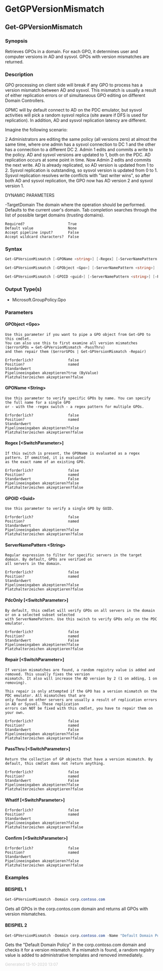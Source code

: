 ﻿# GetGPVersionMismatch

<a name="Get-GPVersionMismatch"></a>
## Get-GPVersionMismatch
### Synopsis
Retrieves GPOs in a domain. For each GPO, it determines user and computer versions in AD and sysvol.
GPOs with version mismatches are returned.
### Description
GPO processing on client side will break if any GPO to process has a version mismatch between AD and sysvol.
This mismatch is usually a result of either replication errors or of simultaneous GPO editing on different
Domain Controllers.

GPMC will by default connect to AD on the PDC emulator, but sysvol activities will pick a random sysvol replica
(site aware if DFS is used for replication). In addition, AD and sysvol replication latency are different.

Imagine the following scenario:

2 Administrators are editing the same policy (all versions zero) at almost the same time, where one admin has a
sysvol connection to DC 1 and the other has a connection to a different DC 2. Admin 1 edits and commits a write
to the policy. AD and sysvol versions are updated to 1, both on the PDC. AD replication occurs at some point in
time. Now Admin 2 edits and commits the next write. AD is already replicated, so AD version is updated from 1 to 2.
Sysvol replication is outstanding, so sysvol version is updated from 0 to 1. Sysvol replication resolves write
conflicts with "last writer wins", so after both AD and sysvol replication, the GPO now has AD version 2 and
sysvol version 1.

DYNAMIC PARAMETERS

-TargetDomain <String>
    The domain where the operation should be performed. Defaults to the current user's domain.
    Tab completion searches through the list of possible target domains (trusting domains).

    Required?                    True
    Default value                None
    Accept pipeline input?       False
    Accept wildcard characters?  False

### Syntax
```powershell
Get-GPVersionMismatch [-GPOName <string>] [-Regex] [-ServerNamePattern <string>] [-PdcOnly] [-Repair] [-PassThru] [-WhatIf] [-Confirm] [-TargetDomain <string>] [<CommonParameters>]

Get-GPVersionMismatch [-GPObject <Gpo>] [-ServerNamePattern <string>] [-PdcOnly] [-Repair] [-PassThru] [-WhatIf] [-Confirm] [-TargetDomain <string>] [<CommonParameters>]

Get-GPVersionMismatch [-GPOID <guid>] [-ServerNamePattern <string>] [-PdcOnly] [-Repair] [-PassThru] [-WhatIf] [-Confirm] [-TargetDomain <string>] [<CommonParameters>]
```
### Output Type(s)

- Microsoft.GroupPolicy.Gpo

### Parameters
#### GPObject &lt;Gpo&gt;
    Use this parameter if you want to pipe a GPO object from Get-GPO to this cmdlet.
    You can also use this to first examine all version mismatches ($errorGPOs = Get-GPVersionMismatch -PassThru)
    and then repair them ($errorGPOs | Get-GPVersionMismatch -Repair)
    
    Erforderlich?                false
    Position?                    named
    Standardwert                 
    Pipelineeingaben akzeptieren?true (ByValue)
    Platzhalterzeichen akzeptieren?false
#### GPOName &lt;String&gt;
    Use this parameter to verify specific GPOs by name. You can specify the full name for a single GPO
    or - with the -regex switch - a regex pattern for multiple GPOs.
    
    Erforderlich?                false
    Position?                    named
    Standardwert                 
    Pipelineeingaben akzeptieren?false
    Platzhalterzeichen akzeptieren?false
#### Regex [&lt;SwitchParameter&gt;]
    If this switch is present, the GPOName is evaluated as a regex pattern. If ommitted, it is evaluated
    as the exact name of an existing GPO.
    
    Erforderlich?                false
    Position?                    named
    Standardwert                 False
    Pipelineeingaben akzeptieren?false
    Platzhalterzeichen akzeptieren?false
#### GPOID &lt;Guid&gt;
    Use this parameter to verify a single GPO by GUID.
    
    Erforderlich?                false
    Position?                    named
    Standardwert                 
    Pipelineeingaben akzeptieren?false
    Platzhalterzeichen akzeptieren?false
#### ServerNamePattern &lt;String&gt;
    Regular expression to filter for specific servers in the target domain. By default, GPOs are verified on
    all servers in the domain.
    
    Erforderlich?                false
    Position?                    named
    Standardwert                 
    Pipelineeingaben akzeptieren?false
    Platzhalterzeichen akzeptieren?false
#### PdcOnly [&lt;SwitchParameter&gt;]
    By default, this cmdlet will verify GPOs on all servers in the domain or on a selected subset selected
    with ServerNamePattern. Use this switch to verify GPOs only on the PDC emulator.
    
    Erforderlich?                false
    Position?                    named
    Standardwert                 False
    Pipelineeingaben akzeptieren?false
    Platzhalterzeichen akzeptieren?false
#### Repair [&lt;SwitchParameter&gt;]
    If version mismatches are found, a random registry value is added and removed. This usually fixes the version
    mismatch. It also will increase the AD version by 2 (1 on adding, 1 on removing).
    
    This repair is only attempted if the GPO has a version mismatch on the PDC emulator. All mismatches that are
    only found on other servers are usually a result of replication errors in AD or Sysvol. These replication
    errors can NOT be fixed with this cmdlet, you have to repair them on your own.
    
    Erforderlich?                false
    Position?                    named
    Standardwert                 False
    Pipelineeingaben akzeptieren?false
    Platzhalterzeichen akzeptieren?false
#### PassThru [&lt;SwitchParameter&gt;]
    Return the collection of GP objects that have a version mismatch. By default, this cmdlet does not return anything.
    
    Erforderlich?                false
    Position?                    named
    Standardwert                 False
    Pipelineeingaben akzeptieren?false
    Platzhalterzeichen akzeptieren?false
#### WhatIf [&lt;SwitchParameter&gt;]
    
    Erforderlich?                false
    Position?                    named
    Standardwert                 
    Pipelineeingaben akzeptieren?false
    Platzhalterzeichen akzeptieren?false
#### Confirm [&lt;SwitchParameter&gt;]
    
    Erforderlich?                false
    Position?                    named
    Standardwert                 
    Pipelineeingaben akzeptieren?false
    Platzhalterzeichen akzeptieren?false
### Examples
#### BEISPIEL 1 
```powershell
Get-GPVersionMismatch -Domain corp.contoso.com

```
Gets all GPOs in the corp.contos.com domain and returns all GPOs with version mismatches.
#### BEISPIEL 2 
```powershell
Get-GPVersionMismatch -Domain corp.contoso.com -Name "Default Domain Policy" -Repair

```
Gets the "Default Domain Policy" in the corp.contoso.com domain and checks it for a version mismatch. If a mismatch is found, a random registry value is added to administrative templates and removed immediately.
<div style='font-size:small; color: #ccc'>Generated 13-10-2020 13:07</div>
